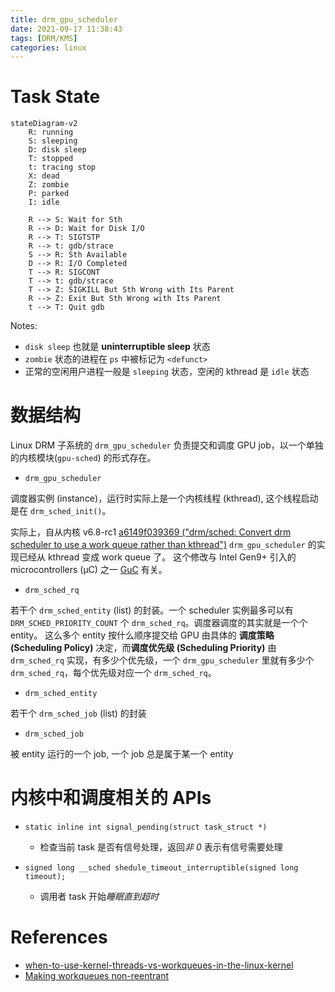 ```yaml
---
title: drm_gpu_scheduler
date: 2021-09-17 11:38:43
tags: [DRM/KMS]
categories: linux
---
```


# Task State

```mermaid
stateDiagram-v2
    R: running
    S: sleeping
    D: disk sleep
    T: stopped
    t: tracing stop
    X: dead
    Z: zombie
    P: parked
    I: idle

    R --> S: Wait for Sth
    R --> D: Wait for Disk I/O
    R --> T: SIGTSTP
    R --> t: gdb/strace
    S --> R: Sth Available
    D --> R: I/O Completed
    T --> R: SIGCONT
    T --> t: gdb/strace
    T --> Z: SIGKILL But Sth Wrong with Its Parent
    R --> Z: Exit But Sth Wrong with Its Parent
    t --> T: Quit gdb
```

<!--more-->

Notes:
- `disk sleep` 也就是 **uninterruptible sleep** 状态
- `zombie` 状态的进程在 `ps` 中被标记为 `<defunct>`
- 正常的空闲用户进程一般是 `sleeping` 状态，空闲的 kthread 是 `idle` 状态

#  数据结构

Linux DRM 子系统的 `drm_gpu_scheduler` 负责提交和调度 GPU job，以一个单独的内核模块(`gpu-sched`) 的形式存在。

- `drm_gpu_scheduler`

调度器实例 (instance)，运行时实际上是一个内核线程 (kthread), 这个线程启动是在 `drm_sched_init()`。

实际上，自从内核 v6.8-rc1 [a6149f039369 ("drm/sched: Convert drm scheduler to use a work queue rather than kthread")](https://lore.kernel.org/all/20231031032439.1558703-3-matthew.brost@intel.com/) `drm_gpu_scheduler` 的实现已经从 kthread 变成 work queue 了。 这个修改与 Intel Gen9+ 引入的 microcontrollers (μC) 之一 [GuC](https://igor-blue.github.io/2021/02/10/graphics-part1.html#the-guc) 有关。

- `drm_sched_rq`

若干个 `drm_sched_entity` (list) 的封装。一个 scheduler 实例最多可以有 `DRM_SCHED_PRIORITY_COUNT` 个 `drm_sched_rq`。调度器调度的其实就是一个个 entity。 这么多个 entity 按什么顺序提交给 GPU 由具体的 **调度策略 (Scheduling Policy)** 决定，而**调度优先级 (Scheduling Priority)** 由 `drm_sched_rq` 实现，有多少个优先级，一个 `drm_gpu_scheduler` 里就有多少个 `drm_sched_rq`，每个优先级对应一个 `drm_sched_rq`。 

- `drm_sched_entity`

若干个 `drm_sched_job` (list) 的封装

- `drm_sched_job`

被 entity 运行的一个 job, 一个 job 总是属于某一个 entity

# 内核中和调度相关的 APIs

- `static inline int signal_pending(struct task_struct *)`
    - 检查当前 task 是否有信号处理，返回*非 0* 表示有信号需要处理

- `signed long __sched shedule_timeout_interruptible(signed long timeout);`
    - 调用者 task 开始*睡眠直到超时*

# References

- [when-to-use-kernel-threads-vs-workqueues-in-the-linux-kernel](https://stackoverflow.com/questions/2147299/when-to-use-kernel-threads-vs-workqueues-in-the-linux-kernel)
- [Making workqueues non-reentrant](https://lwn.net/Articles/511421/)
